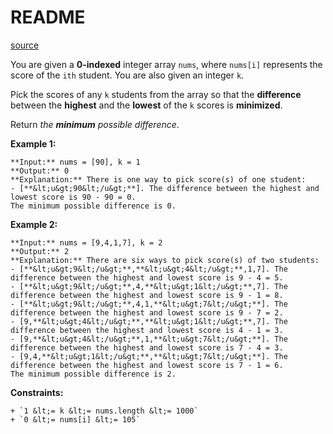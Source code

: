 # README #

[source](https://leetcode.com/problems/minimum-difference-between-highest-and-lowest-of-k-scores/)

You are given a **0-indexed** integer array `nums`, where `nums[i]` represents the score of the `ith` student. You are also given an integer `k`.

Pick the scores of any `k` students from the array so that the **difference** between the **highest** and the **lowest** of the `k` scores is **minimized**.

Return *the **minimum** possible difference*.


**Example 1:**

```
**Input:** nums = [90], k = 1
**Output:** 0
**Explanation:** There is one way to pick score(s) of one student:
- [**&lt;u&gt;90&lt;/u&gt;**]. The difference between the highest and lowest score is 90 - 90 = 0.
The minimum possible difference is 0.

```


**Example 2:**

```
**Input:** nums = [9,4,1,7], k = 2
**Output:** 2
**Explanation:** There are six ways to pick score(s) of two students:
- [**&lt;u&gt;9&lt;/u&gt;**,**&lt;u&gt;4&lt;/u&gt;**,1,7]. The difference between the highest and lowest score is 9 - 4 = 5.
- [**&lt;u&gt;9&lt;/u&gt;**,4,**&lt;u&gt;1&lt;/u&gt;**,7]. The difference between the highest and lowest score is 9 - 1 = 8.
- [**&lt;u&gt;9&lt;/u&gt;**,4,1,**&lt;u&gt;7&lt;/u&gt;**]. The difference between the highest and lowest score is 9 - 7 = 2.
- [9,**&lt;u&gt;4&lt;/u&gt;**,**&lt;u&gt;1&lt;/u&gt;**,7]. The difference between the highest and lowest score is 4 - 1 = 3.
- [9,**&lt;u&gt;4&lt;/u&gt;**,1,**&lt;u&gt;7&lt;/u&gt;**]. The difference between the highest and lowest score is 7 - 4 = 3.
- [9,4,**&lt;u&gt;1&lt;/u&gt;**,**&lt;u&gt;7&lt;/u&gt;**]. The difference between the highest and lowest score is 7 - 1 = 6.
The minimum possible difference is 2.
```



**Constraints:**


	+ `1 &lt;= k &lt;= nums.length &lt;= 1000`
	+ `0 &lt;= nums[i] &lt;= 105`



